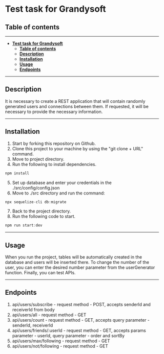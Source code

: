 # **Test task for Grandysoft**
## **Table of contents**
---
- [**Test task for Grandysoft**](#test-task-for-grandysoft)
  - [**Table of contents**](#table-of-contents)
  - [**Description**](#description)
  - [**Installation**](#installation)
  - [**Usage**](#usage)
  - [**Endpoints**](#endpoints)
---
## **Description**
It is necessary to create a REST application that will contain randomly generated users and connections between them. If requested, it will be necessary to provide the necessary information.

---
## **Installation**
1. Start by forking this repository on Github.
2. Clone this project to your machine by using the "git clone + URL" command.
3. Move to project directory.
4. Run the following to install dependencies.
```javascript
npm install
``` 
5. Set up database and enter your credentials in the ./src/config/config.json
6. Move to ./src directory and run the command:
```javascript
npx sequelize-cli db:migrate
```
7. Back to the project directory.
8. Run the following code to start.
```javascript
npm run start:dev
```
---
## **Usage**
When you run the project, tables will be automatically created in the database and users will be inserted there. To change the number of the user, you can enter the desired number parameter from the userGenerator function. Finally, you can test APIs.

---
## **Endpoints**
1. api/users/subscribe - request method - POST, accepts senderId and receiverId from body
2. api/users/all - request method - GET
3. api/users/count - request method - GET, accepts query parameter - senderId, receiverId
4. api/users/friends/:userId - request method - GET, accepts params parameter - userId, query parameter - order and sortBy
5. api/users/max/following - request method - GET
6. api/users/not/following - request method - GET